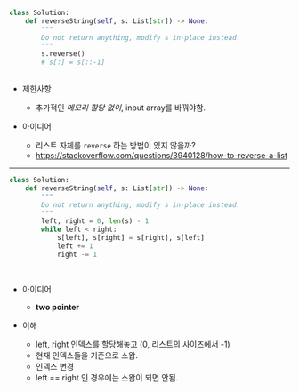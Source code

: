 ```python
class Solution:
    def reverseString(self, s: List[str]) -> None:
        """
        Do not return anything, modify s in-place instead.
        """
        s.reverse()
        # s[:] = s[::-1]
        
```

- 제한사항
    - 추가적인 *메모리 할당 없이*, input array를 바꿔야함.

- 아이디어
    - 리스트 자체를 `reverse` 하는 방법이 있지 않을까?
    - https://stackoverflow.com/questions/3940128/how-to-reverse-a-list


---

```python
class Solution:
    def reverseString(self, s: List[str]) -> None:
        """
        Do not return anything, modify s in-place instead.
        """
        left, right = 0, len(s) - 1
        while left < right:
            s[left], s[right] = s[right], s[left]
            left += 1
            right -= 1
        
        
```

- 아이디어
    - **two pointer**

- 이해
    - left, right 인덱스를 할당해놓고 (0, 리스트의 사이즈에서 -1)
    - 현재 인덱스들을 기준으로 스왑.
    - 인덱스 변경
    - left == right 인 경우에는 스왑이 되면 안됨.